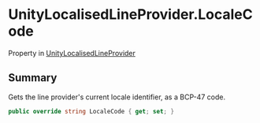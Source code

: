 # UnityLocalisedLineProvider.LocaleCode

Property in [UnityLocalisedLineProvider](/docs/api/csharp/yarn.unity.unitylocalization.unitylocalisedlineprovider.md)

## Summary


Gets the line provider's current locale identifier, as a BCP-47 code.


```csharp
public override string LocaleCode { get; set; }
```

